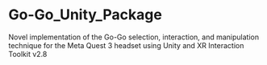 # Go-Go_Unity_Package
Novel implementation of the Go-Go selection, interaction, and manipulation technique for the Meta Quest 3 headset using Unity and XR Interaction Toolkit v2.8
